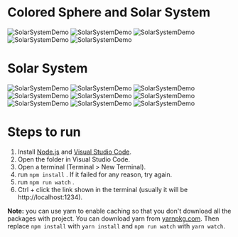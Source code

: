 # Colored Sphere and Solar System

![SolarSystemDemo](https://github.com/aashrafh/CMP205/blob/master/Solar%20System/output/colored-sphere-32x32.png)
![SolarSystemDemo](https://github.com/aashrafh/CMP205/blob/master/Solar%20System/output/point-sphere-32x32.png)
![SolarSystemDemo](https://github.com/aashrafh/CMP205/blob/master/Solar%20System/output/point-sphere-32x32_2.png)
![SolarSystemDemo](https://github.com/aashrafh/CMP205/blob/master/Solar%20System/output/point-sphere-16x16.png)
![SolarSystemDemo](https://github.com/aashrafh/CMP205/blob/master/Solar%20System/output/point-sphere-16x16_2.png)

# Solar System

![SolarSystemDemo](https://github.com/aashrafh/CMP205/blob/master/Solar%20System/output/LifeDemo.gif)
![SolarSystemDemo](https://github.com/aashrafh/CMP205/blob/master/Solar%20System/output/System-1%400.png)
![SolarSystemDemo](https://github.com/aashrafh/CMP205/blob/master/Solar%20System/output/System-1%400-Cubes.png)
![SolarSystemDemo](https://github.com/aashrafh/CMP205/blob/master/Solar%20System/output/System-2%400.png)
![SolarSystemDemo](https://github.com/aashrafh/CMP205/blob/master/Solar%20System/output/System-2%400-Cubes.png)
![SolarSystemDemo](https://github.com/aashrafh/CMP205/blob/master/Solar%20System/output/System-3%401200.png)
![SolarSystemDemo](https://github.com/aashrafh/CMP205/blob/master/Solar%20System/output/System-3%401200-Cubes.png)
![SolarSystemDemo](https://github.com/aashrafh/CMP205/blob/master/Solar%20System/output/System-2%4025600.png)
![SolarSystemDemo](https://github.com/aashrafh/CMP205/blob/master/Solar%20System/output/System-2%4025600-Cubes.png)

# Steps to run

1. Install [Node.js](https://nodejs.org/en/) and [Visual Studio Code](https://code.visualstudio.com/).
2. Open the folder in Visual Studio Code.
3. Open a terminal (Terminal > New Terminal).
4. run `npm install` . If it failed for any reason, try again.
5. run `npm run watch` .
6. Ctrl + click the link shown in the terminal (usually it will be http://localhost:1234).

**Note:** you can use yarn to enable caching so that you don't download all the packages with project. You can download yarn from [yarnpkg.com](https://yarnpkg.com/lang/en/). Then replace `npm install` with `yarn install` and `npm run watch` with `yarn watch`.
